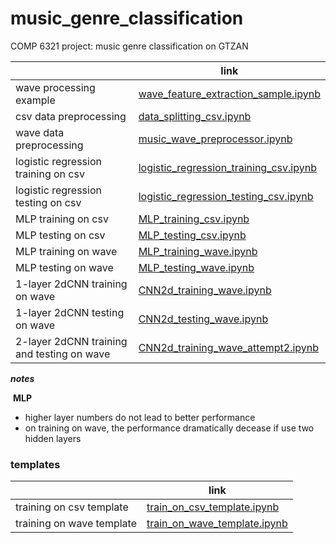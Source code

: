 # music_genre_classification
COMP 6321 project: music genre classification on GTZAN



|                                            | link                                                         |
| ------------------------------------------ | ------------------------------------------------------------ |
| wave processing example                    | [wave_feature_extraction_sample.ipynb](jupyter/wave_feature_extraction_sample.ipynb) |
| csv data preprocessing                     | [data_splitting_csv.ipynb](jupyter/data_splitting_csv.ipynb) |
| wave data preprocessing                    | [music_wave_preprocessor.ipynb](jupyter/music_wave_preprocessor.ipynb) |
| logistic regression training on csv        | [logistic_regression_training_csv.ipynb](jupyter/logistic_regression_training_csv.ipynb) |
| logistic regression testing on csv         | [logistic_regression_testing_csv.ipynb](jupyter/logistic_regression_testing_csv.ipynb) |
| MLP training on csv                        | [MLP_training_csv.ipynb](jupyter/MLP_training_csv.ipynb)     |
| MLP testing on csv                         | [MLP_testing_csv.ipynb](jupyter/MLP_testing_csv.ipynb)       |
| MLP training on wave                       | [MLP_training_wave.ipynb](jupyter/MLP_training_wave.ipynb)   |
| MLP testing on wave                        | [MLP_testing_wave.ipynb](jupyter/MLP_testing_wave.ipynb)     |
| 1-layer 2dCNN training on wave             | [CNN2d_training_wave.ipynb](jupyter/CNN2d_training_wave.ipynb) |
| 1-layer 2dCNN testing on wave              | [CNN2d_testing_wave.ipynb](jupyter/CNN2d_testing_wave.ipynb) |
| 2-layer 2dCNN training and testing on wave | [CNN2d_training_wave_attempt2.ipynb](jupyter/CNN2d_training_wave_attempt2.ipynb) |



***notes***

​	**MLP**

-  higher layer numbers do not lead to better performance
- on training on wave, the performance dramatically decease if use two hidden layers





### templates

|                           | link                                                         |
| ------------------------- | ------------------------------------------------------------ |
| training on csv template  | [train_on_csv_template.ipynb](jupyter/train_on_csv_template.ipynb) |
| training on wave template | [train_on_wave_template.ipynb](jupyter/train_on_wave_template.ipynb) |


